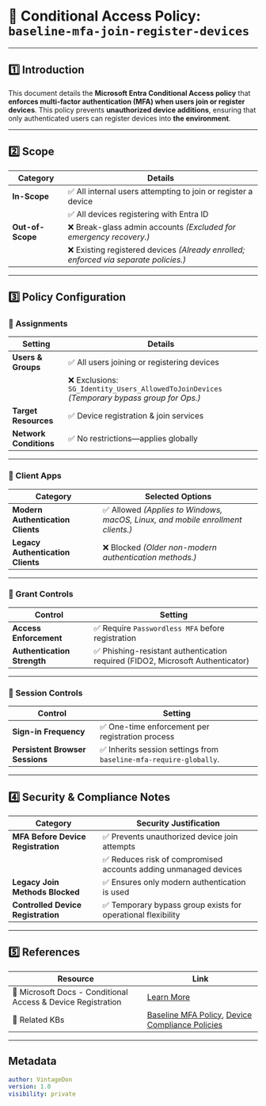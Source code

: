 # **🔐 Conditional Access Policy: `baseline-mfa-join-register-devices`**  

---

## **1️⃣ Introduction**  

This document details the **Microsoft Entra Conditional Access policy** that **enforces multi-factor authentication (MFA) when users join or register devices**. This policy prevents **unauthorized device additions**, ensuring that only authenticated users can register devices into **the environment**.

---

## **2️⃣ Scope**  

| **Category**  | **Details**  |
|--------------|-------------|
| **In-Scope**  | ✅ All internal users attempting to join or register a device  |
|              | ✅ All devices registering with Entra ID  |
| **Out-of-Scope**  | ❌ Break-glass admin accounts *(Excluded for emergency recovery.)*  |
|              | ❌ Existing registered devices *(Already enrolled; enforced via separate policies.)*  |

---

## **3️⃣ Policy Configuration**  

### **🔹 Assignments**  

| **Setting**  | **Details**  |
|-------------|-------------|
| **Users & Groups**  | ✅ All users joining or registering devices  |
|             | ❌ Exclusions: `SG_Identity_Users_AllowedToJoinDevices` *(Temporary bypass group for Ops.)*  |
| **Target Resources**  | ✅ Device registration & join services  |
| **Network Conditions**  | ✅ No restrictions—applies globally  |

---

### **🔹 Client Apps**  

| **Category**  | **Selected Options**  |
|--------------|----------------------|
| **Modern Authentication Clients**  | ✅ Allowed *(Applies to Windows, macOS, Linux, and mobile enrollment clients.)*  |
| **Legacy Authentication Clients**  | ❌ Blocked *(Older non-modern authentication methods.)*  |

---

### **🔹 Grant Controls**  

| **Control**  | **Setting**  |
|-------------|-------------|
| **Access Enforcement**  | ✅ Require `Passwordless MFA` before registration  |
| **Authentication Strength**  | ✅ Phishing-resistant authentication required (FIDO2, Microsoft Authenticator) |

---

### **🔹 Session Controls**  

| **Control**  | **Setting**  |
|-------------|-------------|
| **Sign-in Frequency**  | ✅ One-time enforcement per registration process  |
| **Persistent Browser Sessions**  | ✅ Inherits session settings from `baseline-mfa-require-globally`. |

---

## **4️⃣ Security & Compliance Notes**  

| **Category**  | **Security Justification**  |
|--------------|-----------------------------|
| **MFA Before Device Registration**  | ✅ Prevents unauthorized device join attempts  |
|                                      | ✅ Reduces risk of compromised accounts adding unmanaged devices  |
| **Legacy Join Methods Blocked**  | ✅ Ensures only modern authentication is used  |
| **Controlled Device Registration**  | ✅ Temporary bypass group exists for operational flexibility  |

---

## **5️⃣ References**  

| **Resource**  | **Link**  |
|--------------|----------|
| 🔗 Microsoft Docs - Conditional Access & Device Registration  | [Learn More](https://learn.microsoft.com/en-us/entra/identity/conditional-access/howto-conditional-access-policy-register-device)  |
| 📜 Related KBs  | [Baseline MFA Policy](baseline-mfa-require-globally.md), [Device Compliance Policies](p1-require-compliant-devices.md) |

---

## **Metadata**

```yaml
author: VintageDon
version: 1.0
visibility: private
```
